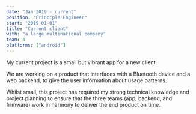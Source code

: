 ```yaml
---
date: "Jan 2019 - current"
position: "Principle Engineer"
start: "2019-01-01"
title: "Current client"
with: "a large multinational company"
team: 4
platforms: ["android"]
---
```

My current project is a small but vibrant app for a new client.

We are working on a product that interfaces with a Bluetooth device and a web backend, to give the user information about usage patterns.

Whilst small, this project has required my strong technical knowledge and project planning to ensure that the three teams (app, backend, and firmware) work in harmony to deliver the end product on time.
